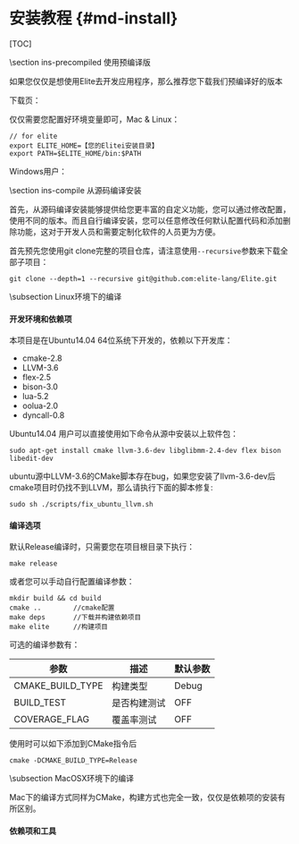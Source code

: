 安装教程  	{#md-install}
==========

[TOC]


\section ins-precompiled 使用预编译版

如果您仅仅是想使用Elite去开发应用程序，那么推荐您下载我们预编译好的版本

下载页：

仅仅需要您配置好环境变量即可，Mac & Linux：

	// for elite 
	export ELITE_HOME=【您的Elitei安装目录】
	export PATH=$ELITE_HOME/bin:$PATH


Windows用户：





\section ins-compile 从源码编译安装

首先，从源码编译安装能够提供给您更丰富的自定义功能，您可以通过修改配置，使用不同的版本。而且自行编译安装，您可以任意修改任何默认配置代码和添加删除功能，这对于开发人员和需要定制化软件的人员更为方便。

首先预先您使用git clone完整的项目仓库，请注意使用`--recursive`参数来下载全部子项目：

	git clone --depth=1 --recursive git@github.com:elite-lang/Elite.git 


\subsection Linux环境下的编译

#### 开发环境和依赖项

本项目是在Ubuntu14.04 64位系统下开发的，依赖以下开发库：

- cmake-2.8
- LLVM-3.6
- flex-2.5 
- bison-3.0
- lua-5.2
- oolua-2.0
- dyncall-0.8

Ubuntu14.04 用户可以直接使用如下命令从源中安装以上软件包：

	sudo apt-get install cmake llvm-3.6-dev libglibmm-2.4-dev flex bison libedit-dev 

ubuntu源中LLVM-3.6的CMake脚本存在bug，如果您安装了llvm-3.6-dev后cmake项目时仍找不到LLVM，那么请执行下面的脚本修复:

	sudo sh ./scripts/fix_ubuntu_llvm.sh


#### 编译选项

默认Release编译时，只需要您在项目根目录下执行：

	make release


或者您可以手动自行配置编译参数：

	mkdir build && cd build
	cmake ..   		//cmake配置
	make deps  		//下载并构建依赖项目 
	make elite      //构建项目


可选的编译参数有：

| 参数             | 描述         | 默认参数  |
| ---              | ---         | ---   |
| CMAKE_BUILD_TYPE | 构建类型     | Debug |
| BUILD_TEST       | 是否构建测试 | OFF   |
| COVERAGE_FLAG    | 覆盖率测试   | OFF   |


使用时可以如下添加到CMake指令后

	cmake -DCMAKE_BUILD_TYPE=Release



\subsection MacOSX环境下的编译

Mac下的编译方式同样为CMake，构建方式也完全一致，仅仅是依赖项的安装有所区别。

#### 依赖项和工具








